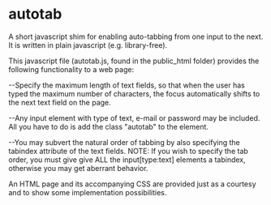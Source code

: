 autotab
=======

A short javascript shim for enabling auto-tabbing from one input to the next. It is written in plain javascript (e.g. library-free).

This javascript file (autotab.js, found in the public_html folder) provides the following functionality to a web page:

--Specify the maximum length of text fields, so that when the user has typed the maximum number of characters, the focus automatically shifts to the next text field on the page.

--Any input element with type of text, e-mail or password may be included. All you have to do is add the class "autotab" to the element.

--You may subvert the natural order of tabbing by also specifying the tabindex attribute of the text fields. NOTE: If you wish to specify the tab order, you must give give ALL the input[type:text] elements a tabindex, otherwise you may get aberrant behavior.

An HTML page and its accompanying CSS are provided just as a courtesy and to show some implementation possibilities.
